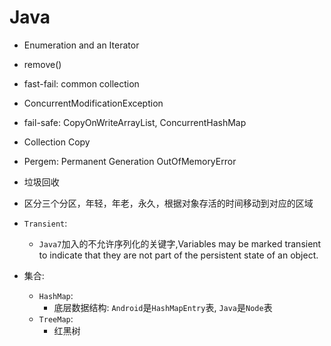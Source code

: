 # Java

 * Enumeration and an Iterator
  * remove()
  
 * fast-fail: common collection
  * ConcurrentModificationException
 
 * fail-safe: CopyOnWriteArrayList, ConcurrentHashMap
  * Collection Copy
  
 * Pergem: Permanent Generation  OutOfMemoryError

 * 垃圾回收
  * 区分三个分区，年轻，年老，永久，根据对象存活的时间移动到对应的区域

 * ``Transient``: 
   * ``Java7``加入的不允许序列化的关键字,Variables may be marked transient to indicate that they are not part of the persistent state of an object.
 
 * 集合:
 	* ``HashMap``:
   		* 底层数据结构: ``Android``是``HashMapEntry``表, ``Java``是``Node``表
    * ``TreeMap``:
       * 红黑树